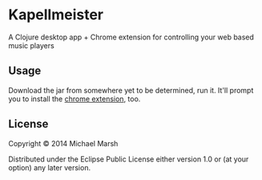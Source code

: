 # Kapellmeister

A Clojure desktop app + Chrome extension for controlling your web based music players

## Usage

Download the jar from somewhere yet to be determined, run it. It'll prompt you to install the [chrome extension](), too.

## License

Copyright © 2014 Michael Marsh

Distributed under the Eclipse Public License either version 1.0 or (at
your option) any later version.
